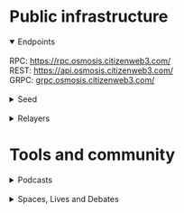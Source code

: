 # Public infrastructure 

<details open>
  <summary>Endpoints</summary>
  <br>
  RPC: <a href="https://rpc.osmosis.citizenweb3.com/">https://rpc.osmosis.citizenweb3.com/</a><br>
  REST: <a href="https://api.osmosis.citizenweb3.com/">https://api.osmosis.citizenweb3.com/</a><br>
  GRPC: <a href="grpc.osmosis.citizenweb3.com/">grpc.osmosis.citizenweb3.com/</a>
</details>
<br>
<details>
  <summary>Seed</summary>
039e0725baf0b7eb79dcb5b4245e0b9049c6c91a@168.119.37.164:12956
</details>
<br>
<details>
  <summary>Relayers</summary>
</details>

# Tools and community
<details>
  <summary>Podcasts</summary>
  <a href="https://www.youtube.com/watch?v=peDRA7kEq0U">CosmWasm</a><br>
  <a href="https://www.citizenweb3.com/sunny-tendermint">Money as a religion and validating with Sunny Aggarwal</a><br>
  <a href="https://www.citizenweb3.com/cryptocito">The Cosmos, it's Might and Economics with Cryptocito</a><br>
  <a href="https://www.citizenweb3.com/osmosis">DeFi, AMM & the future with Sunny Aggarwal</a><br>
</details>
<br>
<details>
  <summary>Spaces, Lives and Debates</summary>
</details>